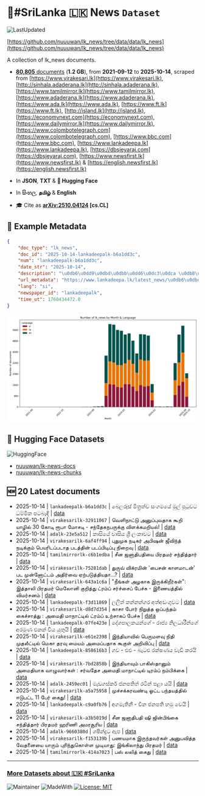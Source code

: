 # 📄#SriLanka 🇱🇰 News `Dataset`

![LastUpdated](https://img.shields.io/badge/last_updated-2025--10--14_15:15:58-green)

[https://github.com/nuuuwan/lk_news/tree/data/data/lk_news](https://github.com/nuuuwan/lk_news/tree/data/data/lk_news)

A collection of lk_news documents.

- [**80,805** documents](https://github.com/nuuuwan/lk_news/tree/data/data/lk_news) (**1.2 GB**), from **2021-09-12** to **2025-10-14**, scraped from [https://www.virakesari.lk](https://www.virakesari.lk), [http://sinhala.adaderana.lk](http://sinhala.adaderana.lk), [https://www.tamilmirror.lk](https://www.tamilmirror.lk), [https://www.adaderana.lk](https://www.adaderana.lk), [https://www.ada.lk](https://www.ada.lk), [https://www.ft.lk](https://www.ft.lk), [http://island.lk](http://island.lk), [https://economynext.com](https://economynext.com), [https://www.dailymirror.lk](https://www.dailymirror.lk), [https://www.colombotelegraph.com](https://www.colombotelegraph.com), [https://www.bbc.com](https://www.bbc.com), [https://www.lankadeepa.lk](https://www.lankadeepa.lk), [https://dbsjeyaraj.com](https://dbsjeyaraj.com), [https://www.newsfirst.lk](https://www.newsfirst.lk) & [https://english.newsfirst.lk](https://english.newsfirst.lk)

- In **JSON**, **TXT** & **🤗 Hugging Face**

- In **සිංහල**, **தமிழ்** & **English**

- 🎓 Cite as **[arXiv:2510.04124](https://arxiv.org/abs/2510.04124) [cs.CL]**

## 📝 Example Metadata

```json
{
    "doc_type": "lk_news",
    "doc_id": "2025-10-14-lankadeepalk-b6a1dd3c",
    "num": "lankadeepalk-b6a1dd3c",
    "date_str": "2025-10-14",
    "description": "\u0db6\u0dd9\u0dbd\u0dbb\u0dd6\u0dc3\u0dca \u0db8\u0dd2\u0dad\u0dca\u200d\u0dbb\u0dad\u0dca\u0dc0 \u0dc3\u0d82\u0d9c\u0db8\u0dba\u0dda \u0db8\u0dd4\u0dbd\u0dca \u0db4\u0dd4\u0da7\u0dd4\u0dc0\u0da7 \u0db0\u0db8\u0dca\u0db8\u0dd2\u0d9a \u0db4\u0da7\u0db6\u0dd0\u0db3\u0dd2",
    "url_metadata": "https://www.lankadeepa.lk/latest_news/\u0db6\u0dbd\u0dbb\u0dc3-\u0db8\u0dad\u0dbb\u0dad\u0dc0-\u0dc3\u0d9c\u0db8\u0dba-\u0db8\u0dbd-\u0db4\u0da7\u0dc0\u0da7-\u0db0\u0db8\u0db8\u0d9a-\u0db4\u0da7\u0db6\u0db3/1-681321",
    "lang": "si",
    "newspaper_id": "lankadeepalk",
    "time_ut": 1760434472.0
}
```

![Chart](https://raw.githubusercontent.com/nuuuwan/lk_news/refs/heads/data/data/lk_news/docs_by_month_and_lang.png)

## 🤗 Hugging Face Datasets

![HuggingFace](https://img.shields.io/badge/-HuggingFace-FDEE21?style=for-the-badge&logo=HuggingFace)

- [nuuuwan/lk-news-docs](https://huggingface.co/datasets/nuuuwan/lk-news-docs)
- [nuuuwan/lk-news-chunks](https://huggingface.co/datasets/nuuuwan/lk-news-chunks)

## 🆕 20 Latest documents

- 2025-10-14 | `lankadeepalk-b6a1dd3c` | බෙලරූස් මිත්‍රත්ව සංගමයේ මුල් පුටුවට ධම්මික පටබැඳි | [data](https://github.com/nuuuwan/lk_news/tree/data/data/lk_news/2020s/2025/2025-10-14-lankadeepalk-b6a1dd3c)
- 2025-10-14 | `virakesarilk-32911067` | வெளிநாட்டு அனுப்புவதாக கூறி யாழில் 30 கோடி ரூபா மோசடி - சந்தேகநபருக்கு விளக்கமறியல்! | [data](https://github.com/nuuuwan/lk_news/tree/data/data/lk_news/2020s/2025/2025-10-14-virakesarilk-32911067)
- 2025-10-14 | `adalk-23e5a512` | කාසියේ වාසිය ශ්‍රී ලංකාවට | [data](https://github.com/nuuuwan/lk_news/tree/data/data/lk_news/2020s/2025/2025-10-14-adalk-23e5a512)
- 2025-10-14 | `virakesarilk-6af4ff94` | புதுமுக நடிகர் அபிஷன் ஜீவிந்த் நடிக்கும் பெயரிடப்படாத படத்தின் படப்பிடிப்பு நிறைவு | [data](https://github.com/nuuuwan/lk_news/tree/data/data/lk_news/2020s/2025/2025-10-14-virakesarilk-6af4ff94)
- 2025-10-14 | `tamilmirrorlk-c6b1edba` | சீன ஜனாதிபதியை  பிரதமர் சந்தித்தார் | [data](https://github.com/nuuuwan/lk_news/tree/data/data/lk_news/2020s/2025/2025-10-14-tamilmirrorlk-c6b1edba)
- 2025-10-14 | `virakesarilk-75281dab` | துருவ் விக்ரமின் 'பைசன் காளமாடன்' பட முன்னோட்டம் அதிர்வை ஏற்படுத்தியதா...? | [data](https://github.com/nuuuwan/lk_news/tree/data/data/lk_news/2020s/2025/2025-10-14-virakesarilk-75281dab)
- 2025-10-14 | `virakesarilk-643a1c6a` | "நீங்கள் அழகாக இருக்கிறீர்கள்": இத்தாலி பிரதமர் மெலோனி குறித்து ட்ரம்ப் சர்ச்சைப் பேச்சு - இணையத்தில் விமர்சனம் | [data](https://github.com/nuuuwan/lk_news/tree/data/data/lk_news/2020s/2025/2025-10-14-virakesarilk-643a1c6a)
- 2025-10-14 | `lankadeepalk-f3d11869` | ලලිත් කන්නන්ගර අත්අඩංගුවට | [data](https://github.com/nuuuwan/lk_news/tree/data/data/lk_news/2020s/2025/2025-10-14-lankadeepalk-f3d11869)
- 2025-10-14 | `virakesarilk-d8d7d354` | காசா போர் நிறுத்த ஒப்பந்தம் கைச்சாத்து : அமைதி மாநாட்டில் ட்ரம்ப் உற்சாகப் பேச்சு | [data](https://github.com/nuuuwan/lk_news/tree/data/data/lk_news/2020s/2025/2025-10-14-virakesarilk-d8d7d354)
- 2025-10-14 | `lankadeepalk-07fe423e` | දේශපාලකයන්ගේ - රාජ්‍ය නිලධාරීන්ගේ අරමුණ එකක් විය යුතුයි | [data](https://github.com/nuuuwan/lk_news/tree/data/data/lk_news/2020s/2025/2025-10-14-lankadeepalk-07fe423e)
- 2025-10-14 | `virakesarilk-e61e2398` | இந்தியாவில் பெருமளவு நிதி முதலீட்டில் மெகா தரவு மையம் அமைப்பதாக கூகுள் அறிவிப்பு | [data](https://github.com/nuuuwan/lk_news/tree/data/data/lk_news/2020s/2025/2025-10-14-virakesarilk-e61e2398)
- 2025-10-14 | `lankadeepalk-858616b3` | ගව - එළු - බැටළු රක්ෂණය වැඩි කරයි | [data](https://github.com/nuuuwan/lk_news/tree/data/data/lk_news/2020s/2025/2025-10-14-lankadeepalk-858616b3)
- 2025-10-14 | `virakesarilk-7bd2858b` | இந்தியாவும் பாகிஸ்தானும் அமைதியாக வாழுவார்கள் : சர்வதேச அமைதி மாநாட்டில் டிரம்ப் நம்பிக்கை | [data](https://github.com/nuuuwan/lk_news/tree/data/data/lk_news/2020s/2025/2025-10-14-virakesarilk-7bd2858b)
- 2025-10-14 | `adalk-2459ec01` | මැඩගස්කර් ජනපතිත් රටින් පළා යයි | [data](https://github.com/nuuuwan/lk_news/tree/data/data/lk_news/2020s/2025/2025-10-14-adalk-2459ec01)
- 2025-10-14 | `virakesarilk-a5a75958` | முச்சக்கரவண்டி ஓட்ட பந்தயத்தில் ஈடுபட்ட 11 பேர்  கைது! | [data](https://github.com/nuuuwan/lk_news/tree/data/data/lk_news/2020s/2025/2025-10-14-virakesarilk-a5a75958)
- 2025-10-14 | `lankadeepalk-c9a0fb76` | අගමැතිනී - චීන ජනපති හමු වෙයි | [data](https://github.com/nuuuwan/lk_news/tree/data/data/lk_news/2020s/2025/2025-10-14-lankadeepalk-c9a0fb76)
- 2025-10-14 | `virakesarilk-a3b5019d` | சீன ஜனாதிபதி ஷி ஜின்பிங்கை சந்தித்தார் பிரதமர் ஹரிணி அமரசூரிய | [data](https://github.com/nuuuwan/lk_news/tree/data/data/lk_news/2020s/2025/2025-10-14-virakesarilk-a3b5019d)
- 2025-10-14 | `adalk-9660380d` | ශෂීන්ද්‍රට ඇප | [data](https://github.com/nuuuwan/lk_news/tree/data/data/lk_news/2020s/2025/2025-10-14-adalk-9660380d)
- 2025-10-14 | `virakesarilk-f153139b` | பணயமாக இருந்தவர்கள் அனுபவித்த வேதனையை யாரும் புரிந்துகொள்ள முடியாது: இங்கிலாந்து பிரதமர் | [data](https://github.com/nuuuwan/lk_news/tree/data/data/lk_news/2020s/2025/2025-10-14-virakesarilk-f153139b)
- 2025-10-14 | `tamilmirrorlk-414a7023` | பஸ் லலித் கைது | [data](https://github.com/nuuuwan/lk_news/tree/data/data/lk_news/2020s/2025/2025-10-14-tamilmirrorlk-414a7023)

---

### [More Datasets about 🇱🇰 #SriLanka](https://github.com/nuuuwan/lk_datasets)

![Maintainer](https://img.shields.io/badge/maintainer-nuuuwan-red)
![MadeWith](https://img.shields.io/badge/made_with-python-blue)
[![License: MIT](https://img.shields.io/badge/License-MIT-yellow.svg)](https://opensource.org/licenses/MIT)
